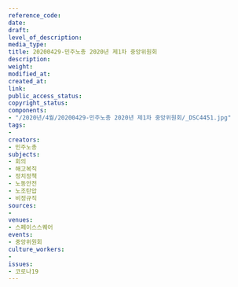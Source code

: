 ```yaml
---
reference_code: 
date: 
draft: 
level_of_description: 
media_type: 
title: 20200429-민주노총 2020년 제1차 중앙위원회
description: 
weight: 
modified_at: 
created_at: 
link: 
public_access_status: 
copyright_status: 
components:
- "/2020년/4월/20200429-민주노총 2020년 제1차 중앙위원회/_DSC4451.jpg"
tags:
- 
creators:
- 민주노총
subjects:
- 회의
- 해고복직
- 정치정책
- 노동안전
- 노조탄압
- 비정규직
sources:
- 
venues:
- 스페이스스퀘어
events:
- 중앙위원회
culture_workers:
- 
issues:
- 코로나19
---
```

